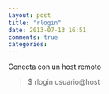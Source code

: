 ```yaml
---
layout: post
title: "rlogin"
date: 2013-07-13 16:51
comments: true
categories: 
---
```

Conecta con un host remoto

>$ rlogin usuario@host

